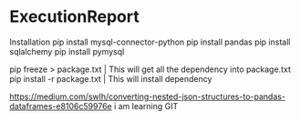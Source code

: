 # ExecutionReport

Installation
pip install mysql-connector-python
pip install pandas
pip install sqlalchemy
pip install pymysql

pip freeze > package.txt        |  This will get all the dependency into package.txt
pip install -r package.txt      | This will install dependency

https://medium.com/swlh/converting-nested-json-structures-to-pandas-dataframes-e8106c59976e
i am learning GIT